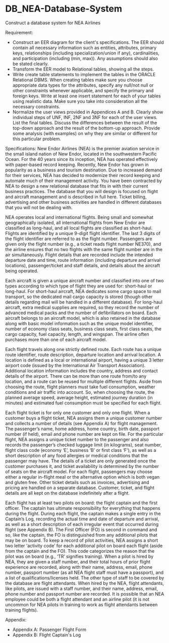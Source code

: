 # DB_NEA-Database-System
Construct a database system for NEA Airlines

Requirement:
* Construct an EER diagram for the client's specifications. The EER should contain all necessary information such as entities, attributes, primary keys, relationships (including specialization/union if any), cardinalities, and participation (including (min, max)). Any assumptions should also be stated clearly. 
* Transform the EER model to Relational tables, showing all the steps.
* Write create table statements to implement the tables in the ORACLE Relational DBMS. When creating tables make sure you choose appropriate data types for the attributes, specify any null/not null or other constraints whenever applicable, and specify the primary and foreign keys. Write at least one insert statement for each of your tables using realistic data. Make sure you take into consideration all the necessary constraints.
* Normalize the user views provided in Appendices A and B. Clearly show individual steps of UNF, INF, 2NF and 3NF for each of the user views. List the final tables. Discuss the differences between the result of the top-down approach and the result of the bottom-up approach. Provide some analysis (with examples) on why they are similar or different for this particular problem.

Specifications:
New Endor Airlines (NEA) is the premier aviation service in the small island nation of New Endor, located in the southwestern Pacific Ocean. For the 40 years since its inception, NEA has operated effectively with paper-based record keeping. Recently, New Endor has grown in popularity as a business and tourism destination. Due to increased demand for their services, NEA has decided to modernize their record keeping and automate much of their management activity. You have been contracted by NEA to design a new relational database that fits in with their current business practices. The database that you will design is focused on flight and aircraft management and is described in full here. Ticket billing, advertising and other business activities are handled in different databases that you will not be dealing with.

NEA operates local and international flights. Being small and somewhat geographically isolated, all international flights from New Endor are classified as long-haul, and all local flights are classified as short-haul. Flights are identified by a unique 9-digit flight identifier. The last 3 digits of the flight identifier are referred to as the flight number. Passengers are given only the flight number (e.g., a ticket reads flight number NE370), and the airline ensures that no two flights with the same flight number are in the air simultaneously. Flight details that are recorded include the intended departure date and time, route information (including departure and arrival locations), passenger/ticket and staff details, and details about the aircraft being operated.

Each aircraft is given a unique aircraft number and classified into one of two types according to which type of flight they are used for: short-haul or long-haul. For short-haul aircraft, NEA dedicates some cargo space to mail transport, so the dedicated mail cargo capacity is stored (though other details regarding mail will be handled in a different database). For long-haul aircraft, extra medical supplies are required, so they record the number of advanced medical packs and the number of defibrillators on board. Each aircraft belongs to an aircraft model, which is also retained in the database along with basic model information such as the unique model identifier, number of economy class seats, business class seats, first class seats, the cargo capacity, fuel capacity, length, and wingspan. The airline often purchases more than one of each aircraft model.

Each flight travels along one strictly defined route. Each route has a unique route identifier, route description, departure location and arrival location. A location is defined as a local or international airport, having a unique 3 letter airport code (issued by the International Air Transport Association). Additional location information includes the country, address and contact details of the airport. There can be more than one route from/to any location, and a route can be reused for multiple different flights. Aside from choosing the route, flight planners must take fuel consumption, weather conditions and air traffic into account. So, when choosing the route, the planned average speed, average height, estimated journey duration (in minutes) and estimated fuel consumption must be specified for each flight.

Each flight ticket is for only one customer and only one flight. When a customer buys a flight ticket, NEA assigns them a unique customer number and collects a number of details (see Appendix A) for flight management. The passenger’s name, home address, home country, birth date, passport number (if held), email and phone number are kept on file. For the particular flight, NEA assigns a unique ticket number to the passenger and also records the passenger’s checked luggage limit (in kilograms), seat number, flight class code (economy ‘E’, business ‘B’ or first class ‘F’), as well as a short description of any food allergies or medical conditions that the passenger may have. The details of a ticket are only generated once the customer purchases it, and ticket availability is determined by the number of seats on the aircraft model. For each flight, passengers may choose either a regular in-flight meal or the alternative option which is both vegan and gluten free. Other ticket details such as invoices, advertising and pricing are handled on a separate database. Customer, ticket, and flight details are all kept on the database indefinitely after a flight.

Each flight has at least two pilots on board: the flight captain and the first officer. The captain has ultimate responsibility for everything that happens during the flight. During each flight, the captain makes a single entry in the Captain’s Log, recording the actual time and date of departure and arrival, as well as a short description of each irregular event that occurred during flight (see Appendix B). The First Officer (FO) is second in command and so, like the captain, the FO is distinguished from any additional pilots that may be on board. To keep a record of pilot activities, NEA assigns a short two letter ‘activity code’ for each additional pilot on board each flight (aside from the captain and the FO). This code categorizes the reason that the pilot was on board (e.g., ‘TR’ signifies training). When a pilot is hired by NEA, they are given a staff number, and their total hours of prior flight experience are recorded, along with their name, address, email, phone number, passport number (as all NEA flight staff must have a passport), and a list of qualifications/licenses held. The other type of staff to be covered by the database are flight attendants. When hired by the NEA, flight attendants, like pilots, are issued with a staff number, and their name, address, email, phone number and passport number are recorded. It is possible that an NEA employee could be both a flight attendant and an airline pilot (it is not uncommon for NEA pilots in training to work as flight attendants between training flights).

Appendix:
* Appendix A: Passenger Flight Form
* Appendix B: Flight Captain's Log
